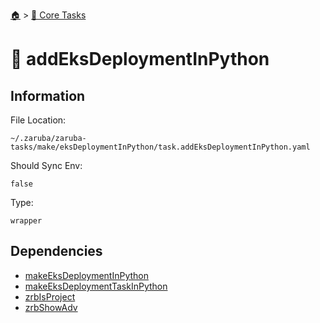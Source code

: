 <!--startTocHeader-->
[🏠](../README.md) > [🥝 Core Tasks](README.md)
# 📙 addEksDeploymentInPython
<!--endTocHeader-->

## Information

File Location:

    ~/.zaruba/zaruba-tasks/make/eksDeploymentInPython/task.addEksDeploymentInPython.yaml

Should Sync Env:

    false

Type:

    wrapper


## Dependencies

* [makeEksDeploymentInPython](makeEksDeploymentInPython.md)
* [makeEksDeploymentTaskInPython](makeEksDeploymentTaskInPython.md)
* [zrbIsProject](zrbIsProject.md)
* [zrbShowAdv](zrbShowAdv.md)
